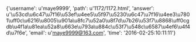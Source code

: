 {'username': u'maye9999', 'path': u'1172/1172.html', 'answer': u'\u53cd\u6c47\u7f16\u53ef\u4ee5\u5f97\u5230\u6c47\u7f16\u4ee3\u7801\uff0c\u6216\u8005\u901a\u8fc7\u52a0\u8f7d\u7b26\u53f7\u8868\uff0cgdb\u4f1a\u81ea\u52a8\u663e\u793a\u884c\u53f7\u548c\u6587\u4ef6\u4f4d\u7f6e', 'email': u'maye9999@163.com', 'time': '2016-02-25:10:11:11'}